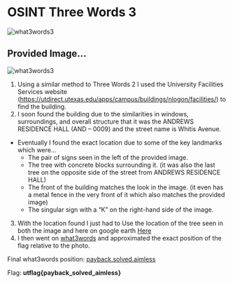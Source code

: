 # OSINT Three Words 3
![what3words3](https://github.com/user-attachments/assets/5388c5f7-e7a1-472d-a867-55284fe50a09)

## Provided Image...
![what3words3](https://github.com/user-attachments/assets/a606a858-9fb3-471b-8097-50877a6fc8c0)

1. Using a similar method to Three Words 2 I used the University Facilities Services website (https://utdirect.utexas.edu/apps/campus/buildings/nlogon/facilities/) to find the building.
2. I soon found the building due to the similarities in windows, surroundings, and overall structure that it was the ANDREWS RESIDENCE HALL (AND – 0009) and the street name is Whitis Avenue.
+ Eventually I found the exact location due to some of the key landmarks which were…
    + The pair of signs seen in the left of the provided image.
    + The tree with concrete blocks surrounding it. (it was also the last tree on the opposite side of    the street from ANDREWS RESIDENCE HALL)
    + The front of the building matches the look in the image. (it even has a metal fence in the very    front of it which also matches the provided image)
    + The singular sign with a “K” on the right-hand side of the image.
3. With the location found I just had to Use the location of the tree seen in both the image and here on google earth [Here](https://earth.google.com/web/search/andrews+residence+building/@30.2878476,-97.74043828,185.14955139a,0d,67.51191976y,51.16392346h,92.65649941t,0r/data=CokBGlsSVQolMHg4NjQ0YjUwODRhOWEyYzVmOjB4MmI2YWM0NDEyMDkzZDcwZBkM1YM4xUk-QCG0AG2rWW9YwCoaYW5kcmV3cyByZXNpZGVuY2UgYnVpbGRpbmcYASABIiYKJAke8mavD0o-QBHVBWcv3Uc-QBlurG1eAG9YwCH-3gmCfG9YwEICCAEiGgoWZ2p0VGR4UWU0MW9XbWwzWFlfQkhEURACQgIIAEoNCP___________wEQAA)
4. I then went on [what3words](what3words.com) and approximated the exact position of the flag relative to the photo.

Final what3words position: [payback.solved.aimless](https://what3words.com/payback.solved.aimless)

Flag: **utflag{payback_solved_aimless}**
